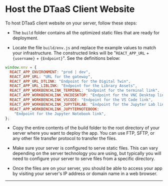 # Host the DTaaS Client Website

To host DTaaS client website on your server, follow these steps:

- The `build` folder contains all the optimized static files that are ready for deployment.

- Locate the file `build/env.js` and replace the example values to match your infrastructure. The constructed links will be "`REACT_APP_URL` + `{username}` + `{Endpoint}`". See the definitions below:

```js
window.env = {
  REACT_APP_ENVIRONMENT: "prod | dev",
  REACT_APP_URL: "URL for the gateway",
  REACT_APP_URL_DTLINK: "Endpoint for the Digital Twin",
  REACT_APP_URL_LIBLINK: "Endpoint for the Library Assets",
  REACT_APP_WORKBENCHLINK_TERMINAL: "Endpoint for the terminal link",
  REACT_APP_WORKBENCHLINK_VNCDESKTOP: "Endpoint for the VNC Desktop link",
  REACT_APP_WORKBENCHLINK_VSCODE: "Endpoint for the VS Code link",
  REACT_APP_WORKBENCHLINK_JUPYTERLAB: "Endpoint for the Jupyter Lab link",
  REACT_APP_WORKBENCHLINK_JUPYTERNOTEBOOK:
    "Endpoint for the Jupyter Notebook link",
};
```

- Copy the entire contents of the build folder to the root directory of your server where you want to deploy the app. You can use FTP, SFTP, or any other file transfer protocol to transfer the files.

- Make sure your server is configured to serve static files. This can vary depending on the server technology you are using, but typically you will need to configure your server to serve files from a specific directory.

- Once the files are on your server, you should be able to access your app by visiting your server's IP address or domain name in a web browser.

---
